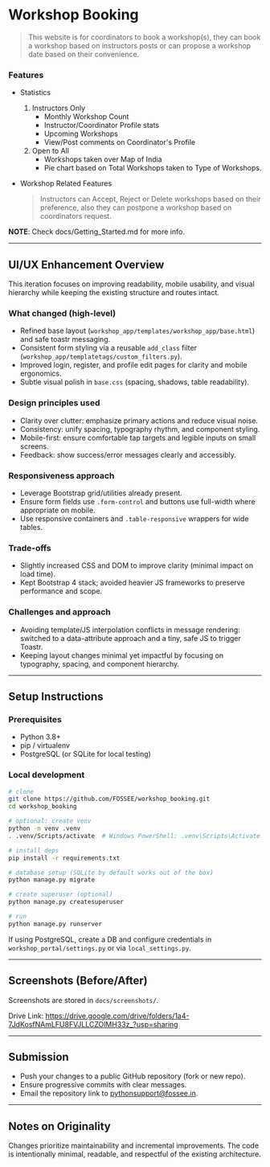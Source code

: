 # **Workshop Booking**

> This website is for coordinators to book a workshop(s), they can book a workshop based on instructors posts or can propose a workshop date based on their convenience.


### Features
* Statistics
    1. Instructors Only
        * Monthly Workshop Count
        * Instructor/Coordinator Profile stats
        * Upcoming Workshops
        * View/Post comments on Coordinator's Profile
    2. Open to All
        * Workshops taken over Map of India
        * Pie chart based on Total Workshops taken to Type of Workshops.

* Workshop Related Features
    > Instructors can Accept, Reject or Delete workshops based on their preference, also they can postpone a workshop based on coordinators request.

__NOTE__: Check docs/Getting_Started.md for more info.

---

## UI/UX Enhancement Overview
This iteration focuses on improving readability, mobile usability, and visual hierarchy while keeping the existing structure and routes intact.

### What changed (high-level)
- Refined base layout (`workshop_app/templates/workshop_app/base.html`) and safe toastr messaging.
- Consistent form styling via a reusable `add_class` filter (`workshop_app/templatetags/custom_filters.py`).
- Improved login, register, and profile edit pages for clarity and mobile ergonomics.
- Subtle visual polish in `base.css` (spacing, shadows, table readability).

### Design principles used
- Clarity over clutter: emphasize primary actions and reduce visual noise.
- Consistency: unify spacing, typography rhythm, and component styling.
- Mobile-first: ensure comfortable tap targets and legible inputs on small screens.
- Feedback: show success/error messages clearly and accessibly.

### Responsiveness approach
- Leverage Bootstrap grid/utilities already present.
- Ensure form fields use `.form-control` and buttons use full-width where appropriate on mobile.
- Use responsive containers and `.table-responsive` wrappers for wide tables.

### Trade-offs
- Slightly increased CSS and DOM to improve clarity (minimal impact on load time).
- Kept Bootstrap 4 stack; avoided heavier JS frameworks to preserve performance and scope.

### Challenges and approach
- Avoiding template/JS interpolation conflicts in message rendering: switched to a data-attribute approach and a tiny, safe JS to trigger Toastr.
- Keeping layout changes minimal yet impactful by focusing on typography, spacing, and component hierarchy.

---

## Setup Instructions

### Prerequisites
- Python 3.8+
- pip / virtualenv
- PostgreSQL (or SQLite for local testing)

### Local development
```bash
# clone
git clone https://github.com/FOSSEE/workshop_booking.git
cd workshop_booking

# optional: create venv
python -m venv .venv
. .venv/Scripts/activate  # Windows PowerShell: .venv\Scripts\Activate.ps1

# install deps
pip install -r requirements.txt

# database setup (SQLite by default works out of the box)
python manage.py migrate

# create superuser (optional)
python manage.py createsuperuser

# run
python manage.py runserver
```

If using PostgreSQL, create a DB and configure credentials in `workshop_portal/settings.py` or via `local_settings.py`.

---

## Screenshots (Before/After)
Screenshots are stored in `docs/screenshots/`.

Drive Link: https://drive.google.com/drive/folders/1a4-7JdKosfNAmLFU8FVJLLCZOlMH33z_?usp=sharing

---

## Submission
- Push your changes to a public GitHub repository (fork or new repo).
- Ensure progressive commits with clear messages.
- Email the repository link to pythonsupport@fossee.in.

---

## Notes on Originality
Changes prioritize maintainability and incremental improvements. The code is intentionally minimal, readable, and respectful of the existing architecture.
